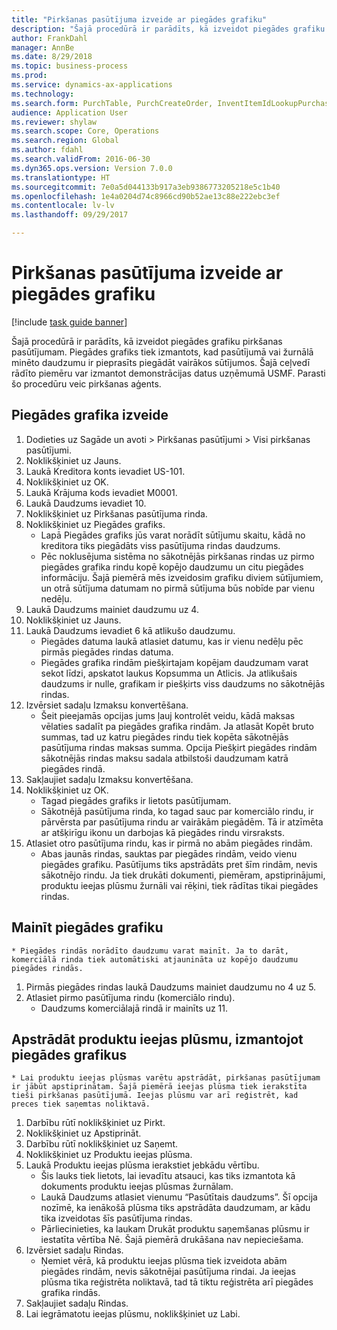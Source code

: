 ```yaml
--- 
title: "Pirkšanas pasūtījuma izveide ar piegādes grafiku"
description: "Šajā procedūrā ir parādīts, kā izveidot piegādes grafiku pirkšanas pasūtījumam."
author: FrankDahl
manager: AnnBe
ms.date: 8/29/2018
ms.topic: business-process
ms.prod: 
ms.service: dynamics-ax-applications
ms.technology: 
ms.search.form: PurchTable, PurchCreateOrder, InventItemIdLookupPurchase, PurchDeliverySchedule, PurchEditLines
audience: Application User
ms.reviewer: shylaw
ms.search.scope: Core, Operations
ms.search.region: Global
ms.author: fdahl
ms.search.validFrom: 2016-06-30
ms.dyn365.ops.version: Version 7.0.0
ms.translationtype: HT
ms.sourcegitcommit: 7e0a5d044133b917a3eb9386773205218e5c1b40
ms.openlocfilehash: 1e4a0204d74c8966cd90b52ae13c88e222ebc3ef
ms.contentlocale: lv-lv
ms.lasthandoff: 09/29/2017

---
```

# <a name="create-a-purchase-order-with-a-delivery-schedule"></a>Pirkšanas pasūtījuma izveide ar piegādes grafiku

[!include [task guide banner](../../includes/task-guide-banner.md)]

Šajā procedūrā ir parādīts, kā izveidot piegādes grafiku pirkšanas pasūtījumam. Piegādes grafiks tiek izmantots, kad pasūtījumā vai žurnālā minēto daudzumu ir pieprasīts piegādāt vairākos sūtījumos. Šajā ceļvedī rādīto piemēru var izmantot demonstrācijas datus uzņēmumā USMF. Parasti šo procedūru veic pirkšanas aģents.


## <a name="create-a-delivery-schedule"></a>Piegādes grafika izveide
1. Dodieties uz Sagāde un avoti > Pirkšanas pasūtījumi > Visi pirkšanas pasūtījumi.
2. Noklikšķiniet uz Jauns.
3. Laukā Kreditora konts ievadiet US-101.
4. Noklikšķiniet uz OK.
5. Laukā Krājuma kods ievadiet M0001.
6. Laukā Daudzums ievadiet 10.
7. Noklikšķiniet uz Pirkšanas pasūtījuma rinda.
8. Noklikšķiniet uz Piegādes grafiks.
    * Lapā Piegādes grafiks jūs varat norādīt sūtījumu skaitu, kādā no kreditora tiks piegādāts viss pasūtījuma rindas daudzums.  
    * Pēc noklusējuma sistēma no sākotnējās pirkšanas rindas uz pirmo piegādes grafika rindu kopē kopējo daudzumu un citu piegādes informāciju. Šajā piemērā mēs izveidosim grafiku diviem sūtījumiem, un otrā sūtījuma datumam no pirmā sūtījuma būs nobīde par vienu nedēļu.  
9. Laukā Daudzums mainiet daudzumu uz 4.
10. Noklikšķiniet uz Jauns.
11. Laukā Daudzums ievadiet 6 kā atlikušo daudzumu.
    * Piegādes datuma laukā atlasiet datumu, kas ir vienu nedēļu pēc pirmās piegādes rindas datuma.  
    * Piegādes grafika rindām piešķirtajam kopējam daudzumam varat sekot līdzi, apskatot laukus Kopsumma un Atlicis. Ja atlikušais daudzums ir nulle, grafikam ir piešķirts viss daudzums no sākotnējās rindas.  
12. Izvērsiet sadaļu Izmaksu konvertēšana.
    * Šeit pieejamās opcijas jums ļauj kontrolēt veidu, kādā maksas vēlaties sadalīt pa piegādes grafika rindām. Ja atlasāt Kopēt bruto summas, tad uz katru piegādes rindu tiek kopēta sākotnējās pasūtījuma rindas maksas summa. Opcija Piešķirt piegādes rindām sākotnējās rindas maksu sadala atbilstoši daudzumam katrā piegādes rindā.  
13. Sakļaujiet sadaļu Izmaksu konvertēšana.
14. Noklikšķiniet uz OK.
    * Tagad piegādes grafiks ir lietots pasūtījumam.  
    * Sākotnējā pasūtījuma rinda, ko tagad sauc par komerciālo rindu, ir pārvērsta par pasūtījuma rindu ar vairākām piegādēm. Tā ir atzīmēta ar atšķirīgu ikonu un darbojas kā piegādes rindu virsraksts.  
15. Atlasiet otro pasūtījuma rindu, kas ir pirmā no abām piegādes rindām.
    * Abas jaunās rindas, sauktas par piegādes rindām, veido vienu piegādes grafiku. Pasūtījums tiks apstrādāts pret šīm rindām, nevis sākotnējo rindu. Ja tiek drukāti dokumenti, piemēram, apstiprinājumi, produktu ieejas plūsmu žurnāli vai rēķini, tiek rādītas tikai piegādes rindas.  

## <a name="change-the-delivery-schedule"></a>Mainīt piegādes grafiku
    * Piegādes rindās norādīto daudzumu varat mainīt. Ja to darāt, komerciālā rinda tiek automātiski atjaunināta uz kopējo daudzumu piegādes rindās.  
1. Pirmās piegādes rindas laukā Daudzums mainiet daudzumu no 4 uz 5.
2. Atlasiet pirmo pasūtījuma rindu (komerciālo rindu).
    * Daudzums komerciālajā rindā ir mainīts uz 11.  

## <a name="process-product-receipt-using-delivery-schedules"></a>Apstrādāt produktu ieejas plūsmu, izmantojot piegādes grafikus
    * Lai produktu ieejas plūsmas varētu apstrādāt, pirkšanas pasūtījumam ir jābūt apstiprinātam. Šajā piemērā ieejas plūsma tiek ierakstīta tieši pirkšanas pasūtījumā. Ieejas plūsmu var arī reģistrēt, kad preces tiek saņemtas noliktavā.  
1. Darbību rūtī noklikšķiniet uz Pirkt.
2. Noklikšķiniet uz Apstiprināt.
3. Darbību rūtī noklikšķiniet uz Saņemt.
4. Noklikšķiniet uz Produktu ieejas plūsma.
5. Laukā Produktu ieejas plūsma ierakstiet jebkādu vērtību.
    * Šis lauks tiek lietots, lai ievadītu atsauci, kas tiks izmantota kā dokuments produktu ieejas plūsmas žurnālam.  
    * Laukā Daudzums atlasiet vienumu “Pasūtītais daudzums”. Šī opcija nozīmē, ka ienākošā plūsma tiks apstrādāta daudzumam, ar kādu tika izveidotas šīs pasūtījuma rindas.  
    * Pārliecinieties, ka laukam Drukāt produktu saņemšanas plūsmu ir iestatīta vērtība Nē. Šajā piemērā drukāšana nav nepieciešama.  
6. Izvērsiet sadaļu Rindas.
    * Ņemiet vērā, kā produktu ieejas plūsma tiek izveidota abām piegādes rindām, nevis sākotnējai pasūtījuma rindai. Ja ieejas plūsma tika reģistrēta noliktavā, tad tā tiktu reģistrēta arī piegādes grafika rindās.  
7. Sakļaujiet sadaļu Rindas.
8. Lai iegrāmatotu ieejas plūsmu, noklikšķiniet uz Labi.


